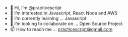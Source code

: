 - 👋 Hi, I’m @practicescript
- 👀 I’m interested in Javascript, React Node and AWS
- 🌱 I’m currently learning ... Javascript
- 💞️ I’m looking to collaborate on ... Open Source Project 
- 📫 How to reach me ... practicescript@gmail.com

<!---
practicescript/practicescript is a ✨ special ✨ repository because its `README.md` (this file) appears on your GitHub profile.
You can click the Preview link to take a look at your changes.
--->
